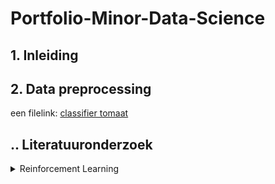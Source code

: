 # Portfolio-Minor-Data-Science

## 1. Inleiding

## 2. Data preprocessing

een filelink:
[classifier tomaat](https://github.com/ManonRongen/Portfolio-Minor-Data-Science/blob/main/P_Classifier_Tomaat_Foodboost%20(1).ipynb)


## .. Literatuuronderzoek

<details>
  <summary>Reinforcement Learning</summary>
  
  ### RL bron
  1. link
  2. link
  
  ...
  
</details>
